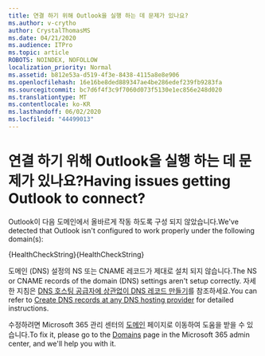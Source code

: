 ```yaml
---
title: 연결 하기 위해 Outlook을 실행 하는 데 문제가 있나요?
ms.author: v-crytho
author: CrystalThomasMS
ms.date: 04/21/2020
ms.audience: ITPro
ms.topic: article
ROBOTS: NOINDEX, NOFOLLOW
localization_priority: Normal
ms.assetid: b812e53a-d519-4f3e-8438-4115a8e8e906
ms.openlocfilehash: 16e16be8ded889347ae4be286edef239fb9283fa
ms.sourcegitcommit: bc7d6f4f3c9f7060d073f5130e1ec856e248d020
ms.translationtype: MT
ms.contentlocale: ko-KR
ms.lasthandoff: 06/02/2020
ms.locfileid: "44499013"
---
```

# <a name="having-issues-getting-outlook-to-connect"></a><span data-ttu-id="b8bb0-102">연결 하기 위해 Outlook을 실행 하는 데 문제가 있나요?</span><span class="sxs-lookup"><span data-stu-id="b8bb0-102">Having issues getting Outlook to connect?</span></span>

<span data-ttu-id="b8bb0-103">Outlook이 다음 도메인에서 올바르게 작동 하도록 구성 되지 않았습니다.</span><span class="sxs-lookup"><span data-stu-id="b8bb0-103">We've detected that Outlook isn't configured to work properly under the following domain(s):</span></span>
  
<span data-ttu-id="b8bb0-104">{HealthCheckString}</span><span class="sxs-lookup"><span data-stu-id="b8bb0-104">{HealthCheckString}</span></span>
  
<span data-ttu-id="b8bb0-105">도메인 (DNS) 설정의 NS 또는 CNAME 레코드가 제대로 설치 되지 않습니다.</span><span class="sxs-lookup"><span data-stu-id="b8bb0-105">The NS or CNAME records of the domain (DNS) settings aren't setup correctly.</span></span> <span data-ttu-id="b8bb0-106">자세한 지침은 [DNS 호스팅 공급자에 상관없이 DNS 레코드 만들기](https://docs.microsoft.com/microsoft-365/admin/get-help-with-domains/create-dns-records-at-any-dns-hosting-provider)를 참조하세요.</span><span class="sxs-lookup"><span data-stu-id="b8bb0-106">You can refer to [Create DNS records at any DNS hosting provider](https://docs.microsoft.com/microsoft-365/admin/get-help-with-domains/create-dns-records-at-any-dns-hosting-provider) for detailed instructions.</span></span> 
  
<span data-ttu-id="b8bb0-107">수정하려면 Microsoft 365 관리 센터의 [도메인](https://admin.microsoft.com/adminportal/home#/Domains) 페이지로 이동하여 도움을 받을 수 있습니다.</span><span class="sxs-lookup"><span data-stu-id="b8bb0-107">To fix it, please go to the [Domains](https://admin.microsoft.com/adminportal/home#/Domains) page in the Microsoft 365 admin center, and we'll help you with it.</span></span> 

  

